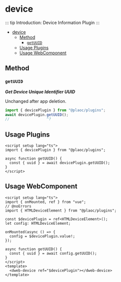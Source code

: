 # device

<Badges name="@plaoc/plugins" />
<Platform supports="iOS,Android,MacOS,Windows" />

::: tip Introduction:
Device Information Plugin
:::

- [device](#device)
  - [Method](#method)
    - [`getUUID`](#getuuid)
  - [Usage Plugins](#usage-plugins)
  - [Usage WebComponent](#usage-webcomponent)

## Method

### `getUUID`

**_Get Device Unique Identifier UUID_**

Unchanged after app deletion.

```ts twoslash
import { devicePlugin } from "@plaoc/plugins";
await devicePlugin.getUUID();
//                 ^?
```

## Usage Plugins

```vue twoslash
<script setup lang="ts">
import { devicePlugin } from "@plaoc/plugins";

async function getUUID() {
  const { uuid } = await devicePlugin.getUUID();
}
</script>
```

## Usage WebComponent

```vue twoslash
<script setup lang="ts">
import { onMounted, ref } from "vue";
// @noErrors
import { HTMLDeviceElement } from "@plaoc/plugins";

const $devicePlugin = ref<HTMLDeviceElement>();
let config: HTMLDeviceElement;

onMounted(async () => {
  config = $devicePlugin.value!;
});

async function getUUID() {
  const { uuid } = await config.getUUID();
}
</script>
<template>
  <dweb-device ref="$devicePlugin"></dweb-device>
</template>
```

